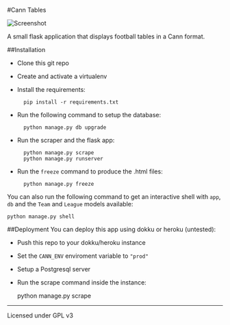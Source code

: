 #Cann Tables

![Screenshot](http://i.imgur.com/ndHhPAX.png)

A small flask application that displays football tables in a Cann format.

##Installation
- Clone this git repo
- Create and activate a virtualenv
- Install the requirements:

        pip install -r requirements.txt

- Run the following command to setup the database:

	    python manage.py db upgrade

- Run the scraper and the flask app:

		python manage.py scrape
		python manage.py runserver

- Run the `freeze` command to produce the .html files:

		python manage.py freeze

You can also run the following command to get an interactive shell with `app`, `db` and the `Team` and `League`
models available:

    python manage.py shell


##Deployment
You can deploy this app using dokku or heroku (untested):

- Push this repo to your dokku/heroku instance
- Set the `CANN_ENV` enviroment variable to `"prod"`
- Setup a Postgresql server
- Run the scrape command inside the instance:

    python manage.py scrape



---
Licensed under GPL v3
